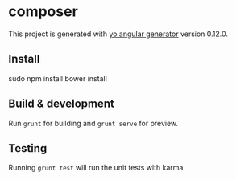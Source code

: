 # composer

This project is generated with [yo angular generator](https://github.com/yeoman/generator-angular)
version 0.12.0.

## Install
sudo npm install
bower install

## Build & development

Run `grunt` for building and `grunt serve` for preview.

## Testing

Running `grunt test` will run the unit tests with karma.
